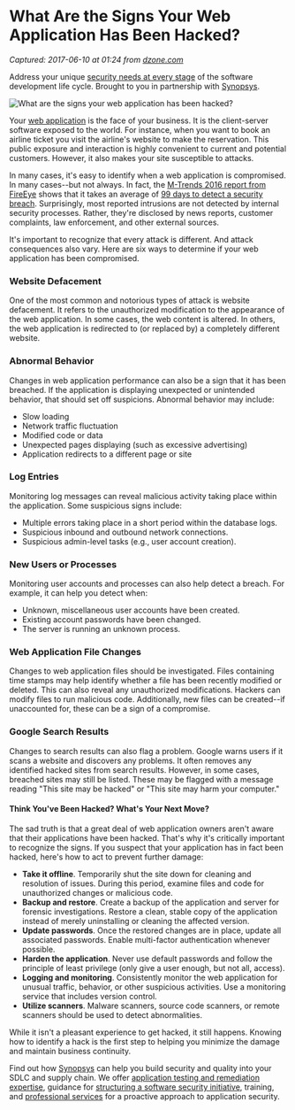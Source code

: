 # What Are the Signs Your Web Application Has Been Hacked?

_Captured: 2017-06-10 at 01:24 from [dzone.com](https://dzone.com/articles/what-are-the-signs-your-web-application-has-been-h?oid=twitter&utm_content=buffer757c5&utm_medium=social&utm_source=twitter.com&utm_campaign=buffer)_

Address your unique [security needs at every stage](https://dzone.com/go?i=216224&u=https%3A%2F%2Fwww.synopsys.com%2Fsoftware-integrity.html%3Fcmp%3DDZone-SIG-pre) of the software development life cycle. Brought to you in partnership with [Synopsys](https://dzone.com/go?i=216224&u=https%3A%2F%2Fwww.synopsys.com%2Fsoftware-integrity.html%3Fcmp%3DDZone-SIG-pre).

![What are the signs your web application has been hacked?](https://www.synopsys.com/blogs/software-security/wp-content/uploads/2017/04/looking.jpg)

Your [web application](https://www.synopsys.com/software-integrity/resources/knowledge-database/web-application-security.html) is the face of your business. It is the client-server software exposed to the world. For instance, when you want to book an airline ticket you visit the airline's website to make the reservation. This public exposure and interaction is highly convenient to current and potential customers. However, it also makes your site susceptible to attacks.

In many cases, it's easy to identify when a web application is compromised. In many cases--but not always. In fact, the [M-Trends 2016 report from FireEye](https://www.fireeye.com/current-threats/annual-threat-report/mtrends.html) shows that it takes an average of [99 days to detect a security breach](http://www.securityweek.com/breach-detection-time-improves-destructive-attacks-rise-fireeye). Surprisingly, most reported intrusions are not detected by internal security processes. Rather, they're disclosed by news reports, customer complaints, law enforcement, and other external sources.

It's important to recognize that every attack is different. And attack consequences also vary. Here are six ways to determine if your web application has been compromised.

### Website Defacement

One of the most common and notorious types of attack is website defacement. It refers to the unauthorized modification to the appearance of the web application. In some cases, the web content is altered. In others, the web application is redirected to (or replaced by) a completely different website.

### Abnormal Behavior

Changes in web application performance can also be a sign that it has been breached. If the application is displaying unexpected or unintended behavior, that should set off suspicions. Abnormal behavior may include:

  * Slow loading
  * Network traffic fluctuation
  * Modified code or data
  * Unexpected pages displaying (such as excessive advertising)
  * Application redirects to a different page or site

### Log Entries

Monitoring log messages can reveal malicious activity taking place within the application. Some suspicious signs include:

  * Multiple errors taking place in a short period within the database logs. 
  * Suspicious inbound and outbound network connections.
  * Suspicious admin-level tasks (e.g., user account creation).

### New Users or Processes

Monitoring user accounts and processes can also help detect a breach. For example, it can help you detect when:

  * Unknown, miscellaneous user accounts have been created.
  * Existing account passwords have been changed.
  * The server is running an unknown process.

### Web Application File Changes

Changes to web application files should be investigated. Files containing time stamps may help identify whether a file has been recently modified or deleted. This can also reveal any unauthorized modifications. Hackers can modify files to run malicious code. Additionally, new files can be created--if unaccounted for, these can be a sign of a compromise.

### Google Search Results

Changes to search results can also flag a problem. Google warns users if it scans a website and discovers any problems. It often removes any identified hacked sites from search results. However, in some cases, breached sites may still be listed. These may be flagged with a message reading "This site may be hacked" or "This site may harm your computer."

#### Think You've Been Hacked? What's Your Next Move?

The sad truth is that a great deal of web application owners aren't aware that their applications have been hacked. That's why it's critically important to recognize the signs. If you suspect that your application has in fact been hacked, here's how to act to prevent further damage:

  * **Take it offline**. Temporarily shut the site down for cleaning and resolution of issues. During this period, examine files and code for unauthorized changes or malicious code.
  * **Backup and restore**. Create a backup of the application and server for forensic investigations. Restore a clean, stable copy of the application instead of merely uninstalling or cleaning the affected version.
  * **Update passwords**. Once the restored changes are in place, update all associated passwords. Enable multi-factor authentication whenever possible.
  * **Harden the application**. Never use default passwords and follow the principle of least privilege (only give a user enough, but not all, access).
  * **Logging and monitoring**. Consistently monitor the web application for unusual traffic, behavior, or other suspicious activities. Use a monitoring service that includes version control.
  * **Utilize scanners**. Malware scanners, source code scanners, or remote scanners should be used to detect abnormalities.

While it isn't a pleasant experience to get hacked, it still happens. Knowing how to identify a hack is the first step to helping you minimize the damage and maintain business continuity.

Find out how [Synopsys](https://dzone.com/go?i=216225&u=https%3A%2F%2Fwww.synopsys.com%2Fsoftware-integrity.html%3Fcmp%3Ddzone-sig-post) can help you build security and quality into your SDLC and supply chain. We offer [application testing and remediation expertise](https://dzone.com/go?i=216225&u=https%3A%2F%2Fwww.synopsys.com%2Fsoftware-integrity%2Fsecurity-testing.html%3Fcmp%3Ddzone-sig-post), guidance for [structuring a software security initiative](https://dzone.com/go?i=216225&u=https%3A%2F%2Fwww.synopsys.com%2Fsoftware-integrity%2Fsoftware-security-strategy.html%3Fcmp%3Ddzone-sig-post), training, and [professional services](https://dzone.com/go?i=216225&u=https%3A%2F%2Fwww.synopsys.com%2Fsoftware-integrity%2Fsoftware-security-services.html%3Fcmp%3Ddzone-sig-post) for a proactive approach to application security.
